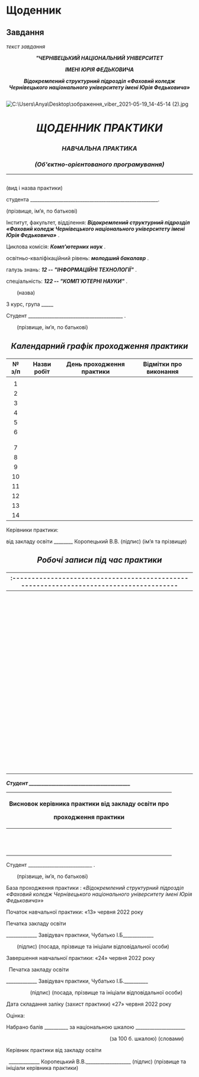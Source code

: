 # Щоденник
## Завдання
_текст завдання_


***<p align="center"> "ЧЕРНІВЕЦЬКИЙ НАЦІОНАЛЬНИЙ УНІВЕРСИТЕТ </p>***

***<p align="center">ІМЕНІ ЮРІЯ ФЕДЬКОВИЧА </p>***

***<p align="center">Відокремлений структурний підрозділ «Фаховий коледж Чернівецького національного університету імені Юрія Федьковича»</p>***

`                              `![C:\Users\Anya\Desktop\зображення\_viber\_2021-05-19\_14-45-14 (2).jpg](Aspose.Words.8286f936-8404-46ad-94c2-ceb1c8a47e98.001.jpeg)

# ***<p align="center">ЩОДЕННИК ПРАКТИКИ</p>*** #

### ***<p align="center">НАВЧАЛЬНА ПРАКТИКА</p>*** ###
### _<p align="center"> (Об'єктно-орієнтованого програмування)</p>_ ###		
___

`                                                                       `(вид і назва практики)

студента                   \_\_\_\_\_\_\_\_\_\_\_\_\_\_\_\_\_\_\_\_\_\_\_\_\_\_\_\_\_\_\_\_\_\_\_\_\_\_\_\_\_\_\_\_\_\_\_\_\_\_\_\_\_\_.

(прізвище, ім’я, по батькові)

Інститут, факультет, відділення: ***Відокремлений структурний підрозділ «Фаховий коледж Чернівецького національного університету імені Юрія Федьковича»***          .                                          

Циклова комісія:                            ***Комп'ютерних наук***                                              .

освітньо-кваліфікаційний  рівень:                 ***молодший бакалавр***                           .

галузь знань:                ***12 -- "ІНФОРМАЦІЙНІ ТЕХНОЛОГІЇ"***                                         . 

спеціальність:       ***122 -- "КОМП`ЮТЕРНІ НАУКИ"***                       .

`    `(назва)

3 курс, група \_\_\_\_\_

Студент                                        \_\_\_\_\_\_\_\_\_\_\_\_\_\_\_\_\_\_\_\_\_\_\_\_\_\_\_\_\_\_\_\_\_\_\_\_\_\_\_\_                           .

`    `(прізвище, ім’я, по батькові)




## ***<p align="center">Календарний графік проходження практики</p>***


|№ з/п|Назви робіт|День проходження практики|Відмітки про виконання|
| :-: | :-: | :-: | :-: |
|||||
|1|<p></p>|<p></p>|<p></p>|
|2|<p></p>|<p></p>|<p></p>|
|3|<p></p>|<p></p>|<p></p>|
|4|<p></p>|<p></p>|<p></p>|
|5|<p></p>|<p></p>|<p></p>|
|6<p></p>|<p></p>|<p></p>|
|7|<p></p>|<p></p>|<p></p>|
|8|<p></p>|<p></p>|<p></p>|
|9|<p></p>|<p></p>|<p></p>|
|10|<p></p>|<p></p>|<p></p>|
|11|<p></p>|<p></p>|<p></p>|
|12|<p></p>|<p></p>|<p></p>|
|13|<p></p>|<p></p>|<p></p>|
|14|<p></p>|<p></p>|<p></p>|

Керівники практики:

від закладу освіти                                       \_\_\_\_\_\_\_\_                   Коропецький В.В.                                                                             (підпис)                                   (ім’я та прізвище)	



##  ***<p align="center">Робочі записи під час практики</p>***



|:---------------------------------------------------------------------------------------|
| - |
||
||
||
||
||
||
||
||
||
||
||
||
||
||
||
||
||
||
||
||
||
||
||
||
||
||
||
||
||
||
||
||
||
||
||
||
||
||
||
||
||
||
||
||
||
||
||
||
||
||
||
||
||
||
||
||
||
||
||
||
||
||
||
||
||
||
||
||
||
||
||
||
||
||
||
||
||
||
||
||
||
||

***Студент \_\_\_\_\_\_\_\_\_\_\_\_\_\_\_\_\_\_\_\_\_\_\_\_\_\_\_\_\_\_\_\_\_\_\_\_\_\_\_\_\_*** 


|<p>**Висновок керівника практики від закладу освіти про**</p><p>**проходження практики**</p><p></p>|
| :-: |
||
||
||
||
||
||
||
||
||
||
||
||

Студент                                        \_\_\_\_\_\_\_\_\_\_\_\_\_\_\_\_\_\_\_\_\_\_\_\_\_\_\_                                  .

`    `(прізвище, ім’я, по батькові)

База проходження практики : «*Відокремлений структурний підрозділ «Фаховий коледж Чернівецького національного університету імені Юрія Федьковича»*»


Початок навчальної практики:    «13»  червня 2022 року

Печатка закладу освіти 



\_\_\_\_\_\_\_\_\_\_\_\_\_                     Завідувач практики, Чубатько І.Б\_\_\_\_\_\_\_\_\_\_\_\_\_                               

`    `(підпис)                                   (посада, прізвище та ініціали відповідальної особи) 





Завершення навчальної практики:   «24»  червня 2022 року 

` `Печатка закладу освіти 



\_\_\_\_\_\_\_\_\_\_\_\_\_                           Завідувач практики, Чубатько І.Б.\_\_\_\_\_\_\_\_\_\_ 

`         `(підпис)                                  (посада, прізвище та ініціали відповідальної особи) 



Дата складання заліку (захист практики)  «27»  червня 2022 року  



Оцінка: 

Набрано балів   \_\_\_\_\_\_\_\_\_\_         за національною шкалою \_\_\_\_\_\_\_\_\_\_\_\_\_\_\_\_\_\_\_\_\_                       

`                                       `(за 100 б. шкалою)                                                          (словами) 



Керівник практики від закладу освіти 

` `\_\_\_\_\_\_\_\_\_\_\_\_\_                                         Коропецький В.В.\_\_\_\_\_\_\_\_\_\_\_\_\_\_\_\_\_\_\_ (підпис)                                     (прізвище та ініціали керівника практики)

